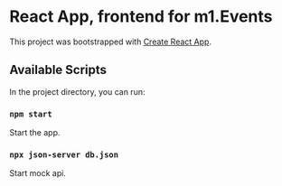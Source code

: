 # React App, frontend for m1.Events

This project was bootstrapped with [Create React App](https://github.com/facebook/create-react-app).

## Available Scripts

In the project directory, you can run:

### `npm start`
Start the app.

### `npx json-server db.json`
Start mock api.